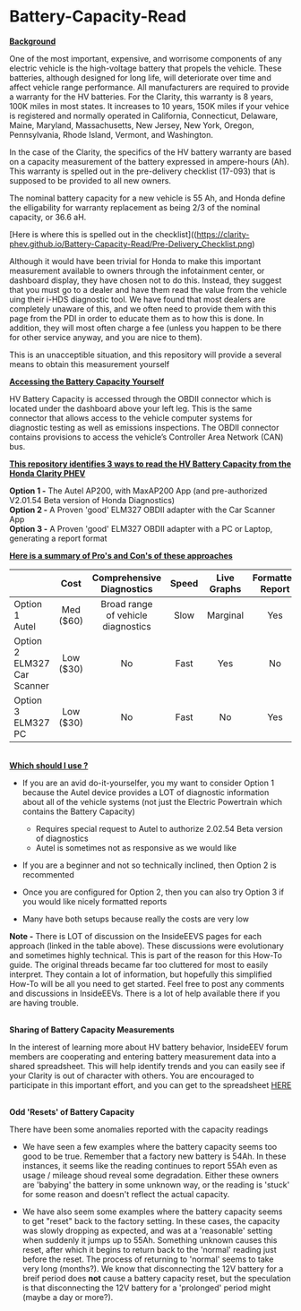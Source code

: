 # Battery-Capacity-Read
<ins>**Background**</ins>

One of the most important, expensive, and worrisome components of any electric vehicle is the high-voltage battery that propels the vehicle.  These batteries, although designed for long life, will deteriorate over time and affect vehicle range performance.  All manufacturers are required to provide a warranty for the HV batteries.  For the Clarity, this warranty is 8 years, 100K miles in most states.  It increases to 10 years, 150K miles if your vehice is registered and normally operated in California, Connecticut, Delaware, Maine, Maryland, Massachusetts, New Jersey, New York, Oregon, Pennsylvania, Rhode Island, Vermont, and Washington.

In the case of the Clarity, the specifics of the HV battery warranty are based on a capacity measurement  of the battery expressed in ampere-hours (Ah).  This warranty is spelled out in the pre-delivery checklist (17-093) that is supposed to be provided to all new owners.

The nominal battery capacity for a new vehicle is 55 Ah, and Honda define the elligability for warranty replacement as being 2/3 of the nominal capacity, or 36.6 aH.

[Here is where this is spelled out in the checklist]((https://clarity-phev.github.io/Battery-Capacity-Read/Pre-Delivery_Checklist.png)

Although it would have been trivial for Honda to make this important measurement available to owners through the infotainment center, or dashboard display, they have chosen not to do this.  Instead, they suggest that you must go to a dealer and have them read the value from the vehicle uing their i-HDS diagnostic tool.  We have found that most dealers are completely unaware of this, and we often need to provide them with this page from the PDI in order to educate them as to how this is done.  In addition, they will most often charge a fee (unless you happen to be there for other service anyway, and you are nice to them).

This is an unacceptible situation, and this repository will provide a several means to obtain this measurement yourself

<ins>**Accessing the Battery Capacity Yourself**</ins>

HV Battery Capacity is accessed through the OBDII connector which is located under the dashboard above your left leg.  This is the same connector that allows access to the vehicle computer systems for diagnostic testing as well as emissions inspections.  The OBDII connector contains provisions to access the vehicle’s Controller Area Network (CAN) bus.
  

<ins>**This repository identifies 3 ways to read the HV Battery Capacity from the Honda Clarity PHEV**</ins>

**Option 1 -**  The Autel AP200, with MaxAP200 App (and pre-authorized V2.01.54 Beta version of Honda Diagnostics)<br>
**Option 2 -**  A Proven 'good' ELM327 OBDII adapter with the Car Scanner App<br>
**Option 3 -**  A Proven 'good' ELM327 OBDII adapter with a PC or Laptop, generating a report format<br>

<ins>**Here is a summary of Pro's and Con's of these approaches**</ins>

|     | Cost | Comprehensive<br>Diagnostics|Speed|Live<br>Graphs|Formatted<br>Report|How-To<br>Instructions|InsideEEVS<br>Discussion |
| :-- | :-: | :-: | :-: | :-: | :-: | :-: | :-: |
| Option 1<br>Autel  | Med ($60) | Broad range<br>of vehicle<br>diagnostics | Slow | Marginal | Yes | [Instructions](https://clarity-phev.github.io/Battery-Capacity-Read/AP200_Instructions.pdf) | [Discussions](https://www.insideevsforum.com/community/index.php?threads/read-battery-capacity-yourself-autel-ap200-breakthrough.9913/) |
| Option 2<br>ELM327<br>Car Scanner  | Low ($30) | No | Fast | Yes |  No  | [Instructions](https://github.com/clarity-phev/Battery-Capacity-Read/ELM_CarScanner.pdf) |[Discussions](https://www.insideevsforum.com/community/index.php?threads/budget-battery-capacity-readout.10531/) |
| Option 3<br>ELM327<br>PC  | Low ($30) | No | Fast | No  |  Yes | [Instructions](https://github.com/clarity-phev/powertrain_report/blob/main/How%20to%20Use.pdf) |[Discussions](https://www.insideevsforum.com/community/index.php?threads/pc-based-electric-powertrain-report-battery-capacity.12220/) |

<br><ins>**Which should I use ?**</ins>

* If you are an avid do-it-yourselfer, you my want to consider Option 1 because the Autel device provides a LOT of diagnostic information about all of the vehicle systems (not just the Electric Powertrain which contains the Battery Capacity)
   * Requires special request to Autel to authorize 2.02.54 Beta version of diagnostics
   * Autel is sometimes not as responsive as we would like
* If you are a beginner and not so technically inclined, then Option 2 is recommented
* Once you are configured for Option 2, then you can also try Option 3 if you would like nicely formatted reports

* Many have both setups because really the costs are very low

**Note -** There is LOT of discussion on the InsideEEVS pages for each approach (linked in the table above).  These discussions were evolutionary and sometimes highly technical.  This is part of the reason for this How-To guide. The original threads became far too cluttered for most to easily interpret.  They contain a lot of information, but hopefully this simplified How-To will be all you need to get started.  Feel free to post any comments and discussions in InsideEEVs.  There is a lot of help available there if you are having trouble.

<br>**Sharing of Battery Capacity Measurements**

In the interest of learning more about HV battery behavior, InsideEEV forum members are cooperating and entering battery measurement data into a shared spreadsheet.  This will help identify trends and you can easily see if your Clarity is out of character with others.  You are encouraged to participate in this important effort, and you can get to the spreadsheet [HERE](https://docs.google.com/spreadsheets/d/1LHtqVuPzHUDXmX1jiHOQIpT_YiGp9N-vnBOiSz96C2I/edit#gid=1710145002)

<br>**Odd 'Resets' of Battery Capacity**

There have been some anomalies reported with the capacity readings
* We have seen a few examples where the battery capacity seems too good to be true.  Remember that a factory new battery is 54Ah.  In these instances, it seems like the reading continues to report 55Ah even as usage / mileage shoud reveal some degradation.  Either these owners are 'babying' the battery in some unknown way, or the reading is 'stuck' for some reason and doesn't reflect the actual capacity.

* We have also seem some examples where the battery capacity seems to get "reset" back to the factory setting.  In these cases, the capacity was slowly dropping as expected, and was at a 'reasonable' setting when suddenly it jumps up to 55Ah.  Something unknown causes this reset, after which it begins to return back to the 'normal' reading just before the reset.  The process of returning to 'normal' seems to take very long (months?).  We know that disconnecting the 12V battery for a breif period does **not** cause a battery capacity reset, but the speculation is that disconnecting the 12V battery for a 'prolonged' period might (maybe a day or more?).

